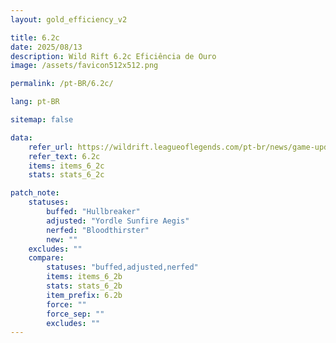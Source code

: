 ```yaml
---
layout: gold_efficiency_v2

title: 6.2c
date: 2025/08/13
description: Wild Rift 6.2c Eficiência de Ouro
image: /assets/favicon512x512.png

permalink: /pt-BR/6.2c/

lang: pt-BR

sitemap: false

data:
    refer_url: https://wildrift.leagueoflegends.com/pt-br/news/game-updates/wild-rift-patch-notes-6-2c/
    refer_text: 6.2c
    items: items_6_2c
    stats: stats_6_2c

patch_note:
    statuses:
        buffed: "Hullbreaker"
        adjusted: "Yordle Sunfire Aegis"
        nerfed: "Bloodthirster"
        new: ""
    excludes: ""
    compare:
        statuses: "buffed,adjusted,nerfed"
        items: items_6_2b
        stats: stats_6_2b
        item_prefix: 6.2b
        force: ""
        force_sep: ""
        excludes: ""
---
```


